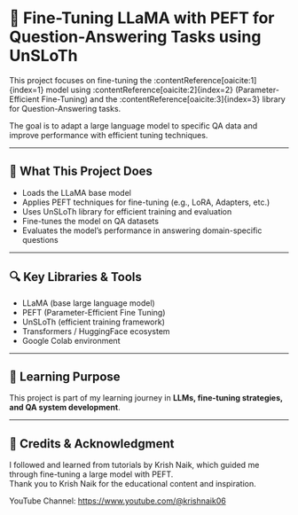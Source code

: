 # 🧠 Fine-Tuning LLaMA with PEFT for Question-Answering Tasks using UnSLoTh

This project focuses on fine-tuning the :contentReference[oaicite:1]{index=1} model using :contentReference[oaicite:2]{index=2} (Parameter-Efficient Fine-Tuning) and the :contentReference[oaicite:3]{index=3} library for Question-Answering tasks.

The goal is to adapt a large language model to specific QA data and improve performance with efficient tuning techniques.

---

## 🎯 What This Project Does

- Loads the LLaMA base model  
- Applies PEFT techniques for fine-tuning (e.g., LoRA, Adapters, etc.)  
- Uses UnSLoTh library for efficient training and evaluation  
- Fine-tunes the model on QA datasets  
- Evaluates the model’s performance in answering domain-specific questions  

---

## 🔍 Key Libraries & Tools

- LLaMA (base large language model)  
- PEFT (Parameter-Efficient Fine Tuning)  
- UnSLoTh (efficient training framework)  
- Transformers / HuggingFace ecosystem  
- Google Colab environment  

---

## 🌱 Learning Purpose

This project is part of my learning journey in **LLMs, fine-tuning strategies, and QA system development**.

---

## 🙏 Credits & Acknowledgment

I followed and learned from tutorials by Krish Naik, which guided me through fine-tuning a large model with PEFT.  
Thank you to Krish Naik for the educational content and inspiration.

YouTube Channel: https://www.youtube.com/@krishnaik06


